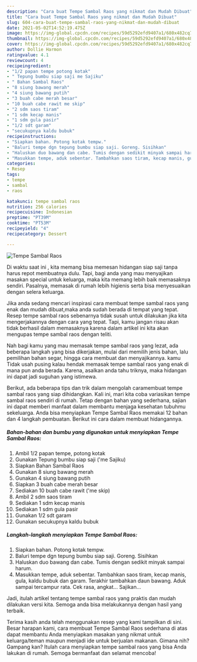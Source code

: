 ```yaml
---
description: "Cara buat Tempe Sambal Raos yang nikmat dan Mudah Dibuat"
title: "Cara buat Tempe Sambal Raos yang nikmat dan Mudah Dibuat"
slug: 604-cara-buat-tempe-sambal-raos-yang-nikmat-dan-mudah-dibuat
date: 2021-05-02T14:52:19.475Z
image: https://img-global.cpcdn.com/recipes/59d5292efd9407a1/680x482cq70/tempe-sambal-raos-foto-resep-utama.jpg
thumbnail: https://img-global.cpcdn.com/recipes/59d5292efd9407a1/680x482cq70/tempe-sambal-raos-foto-resep-utama.jpg
cover: https://img-global.cpcdn.com/recipes/59d5292efd9407a1/680x482cq70/tempe-sambal-raos-foto-resep-utama.jpg
author: Dollie Harmon
ratingvalue: 4.1
reviewcount: 4
recipeingredient:
- "1/2 papan tempe potong kotak"
- " Tepung bumbu siap saji me Sajiku"
- " Bahan Sambal Raos"
- "8 siung bawang merah"
- "4 siung bawang putih"
- "3 buah cabe merah besar"
- "10 buah cabe rawit me skip"
- "2 sdm saos tiram"
- "1 sdm kecap manis"
- "1 sdm gula pasir"
- "1/2 sdt garam"
- "secukupnya kaldu bubuk"
recipeinstructions:
- "Siapkan bahan. Potong kotak tempw."
- "Baluri tempe dgn tepung bumbu siap saji. Goreng. Sisihkan"
- "Haluskan duo bawang dan cabe. Tumis dengan sedikit minyak sampai harum."
- "Masukkan tempe, aduk sebentar. Tambahkan saos tiram, kecap manis, gula, kaldu bubuk dan garam. Terakhir tambahkan daun bawang. Aduk sampai tercampur rata. Cek rasa, angkat... Sajikan..."
categories:
- Resep
tags:
- tempe
- sambal
- raos

katakunci: tempe sambal raos 
nutrition: 256 calories
recipecuisine: Indonesian
preptime: "PT39M"
cooktime: "PT53M"
recipeyield: "4"
recipecategory: Dessert

---
```



![Tempe Sambal Raos](https://img-global.cpcdn.com/recipes/59d5292efd9407a1/680x482cq70/tempe-sambal-raos-foto-resep-utama.jpg)

Di waktu  saat ini , kita memang bisa memesan hidangan siap saji tanpa harus repot membuatnya dulu. Tapi, bagi anda yang mau menyajikan masakan special untuk keluarga, maka kita memang lebih baik memasaknya sendiri. Pasalnya, memasak di rumah lebih higienis serta bisa menyesuaikan dengan selera keluarga.

Jika anda sedang mencari inspirasi cara membuat tempe sambal raos yang enak dan mudah dibuat,maka anda sudah berada di tempat yang tepat. Resep tempe sambal raos  sebenarnya tidak susah untuk dilakukan jika kita mengerjakannya dengan cara yang tepat. Tapi, kamu jangan risau akan tidak berhasil dalam memasaknya 
karena dalam artikel ini kita akan mengupas tempe sambal raos dengan teliti.  



Nah bagi kamu yang mau memasak tempe sambal raos yang lezat, ada beberapa langkah yang bisa dikerjakan, mulai dari memilih jenis bahan, lalu pemilihan bahan segar, hingga cara membuat dan menyajikannya. kamu Tidak usah pusing kalau hendak memasak tempe sambal raos yang enak di mana pun anda berada. Karena, asalkan anda  tahu triknya, maka hidangan ini dapat jadi suguhan yang istimewa.

Berikut, ada beberapa tips dan trik dalam mengolah caramembuat tempe sambal raos yang siap dihidangkan. Kali ini, mari kita coba variasikan tempe sambal raos sendiri di rumah. Tetap dengan bahan yang sederhana, sajian ini dapat memberi manfaat dalam membantu menjaga kesehatan tubuhmu sekeluarga. Anda bisa menyiapkan Tempe Sambal Raos memakai 12 bahan dan 4 langkah pembuatan. Berikut ini cara dalam membuat hidangannya.

<!--inarticleads1-->

##### Bahan-bahan dan bumbu yang digunakan untuk menyiapkan Tempe Sambal Raos:

1. Ambil 1/2 papan tempe, potong kotak
1. Gunakan  Tepung bumbu siap saji (&#39;me Sajiku)
1. Siapkan  Bahan Sambal Raos
1. Gunakan 8 siung bawang merah
1. Gunakan 4 siung bawang putih
1. Siapkan 3 buah cabe merah besar
1. Sediakan 10 buah cabe rawit (&#39;me skip)
1. Ambil 2 sdm saos tiram
1. Sediakan 1 sdm kecap manis
1. Sediakan 1 sdm gula pasir
1. Gunakan 1/2 sdt garam
1. Gunakan secukupnya kaldu bubuk




<!--inarticleads2-->

##### Langkah-langkah menyiapkan Tempe Sambal Raos:

1. Siapkan bahan. Potong kotak tempw.
1. Baluri tempe dgn tepung bumbu siap saji. Goreng. Sisihkan
1. Haluskan duo bawang dan cabe. Tumis dengan sedikit minyak sampai harum.
1. Masukkan tempe, aduk sebentar. Tambahkan saos tiram, kecap manis, gula, kaldu bubuk dan garam. Terakhir tambahkan daun bawang. Aduk sampai tercampur rata. Cek rasa, angkat... Sajikan...




Jadi, itulah artikel tentang  tempe sambal raos  yang praktis dan mudah dilakukan versi kita. Semoga anda bisa melakukannya dengan hasil yang terbaik. 

Terima kasih anda telah menggunakan resep yang kami tampilkan di sini. Besar harapan kami, cara membuat  Tempe Sambal Raos sederhana di atas dapat membantu Anda menyiapkan masakan yang nikmat untuk keluarga/teman maupun menjadi ide untuk berjualan makanan. Gimana nih? Gampang kan? Itulah cara menyiapkan tempe sambal raos yang bisa Anda lakukan di rumah. Semoga bermanfaat dan selamat mencoba!

